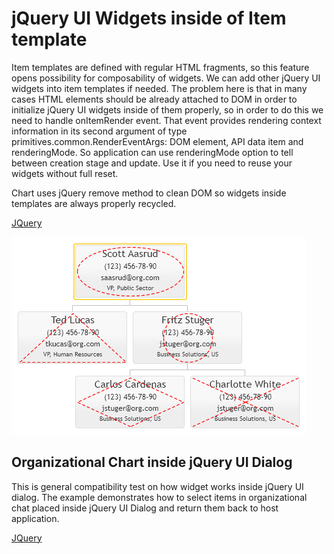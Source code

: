 # jQuery UI Widgets inside of Item template

Item templates are defined with regular HTML fragments, so this feature opens possibility for composability of widgets.  We can add other jQuery UI widgets into item templates if needed. The problem here is that in many cases HTML elements should be already attached to DOM in order to initialize jQuery UI widgets inside of them properly, so in order to do this we need to handle onItemRender event. That event provides rendering context information in its second argument of type primitives.common.RenderEventArgs: DOM element, API data item and renderingMode. So application can use renderingMode option to tell between creation stage and update. Use it if you need to reuse your widgets without full reset.

Chart uses jQuery remove method to clean DOM so widgets inside templates are always properly recycled.

[JQuery](jquery.widgets/CaseCustomControlTemplate.html)

![Screenshot](images/screenshots/CaseCustomControlTemplate.png)

## Organizational Chart inside jQuery UI Dialog

This is general compatibility test on how widget works inside jQuery UI dialog. The example demonstrates how to select items in organizational chat placed inside jQuery UI Dialog and return them back to host application. 

[JQuery](jquery.widgets/CaseOrganizationalChartInsidejQueryUIDialog.html)